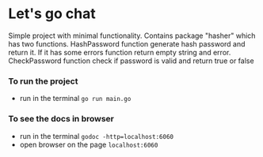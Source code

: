 # Let's go chat

Simple project with minimal functionality. Contains package "hasher" 
which has two functions. 
HashPassword function generate hash password 
and return it. If it has some errors function return empty string and error.
CheckPassword function check if password is valid and return true or false

### To run the project
* run in the terminal `go run main.go`

### To see the docs in browser
* run in the terminal `godoc -http=localhost:6060`
* open browser on the page `localhost:6060`